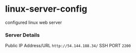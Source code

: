 # linux-server-config
configured linux  web server

### Server Details
Public IP Address/URL `http://54.144.188.34/`
SSH PORT `2200`

